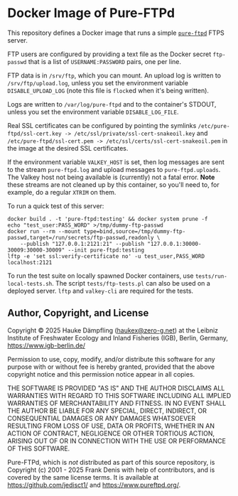 Docker Image of Pure-FTPd
=========================

This repository defines a Docker image that runs a simple
[`pure-ftpd`](https://github.com/jedisct1/pure-ftpd) FTPS server.

FTP users are configured by providing a text file as the Docker secret
`ftp-passwd` that is a list of `USERNAME:PASSWORD` pairs, one per line.

FTP data is in `/srv/ftp`, which you can mount.
An upload log is written to `/srv/ftp/upload.log`, unless you set
the environment variable `DISABLE_UPLOAD_LOG` (note this file
is `flock`ed when it's being written).

Logs are written to `/var/log/pure-ftpd` and to the container's STDOUT,
unless you set the environment variable `DISABLE_LOG_FILE`.

Real SSL certificates can be configured by pointing the symlinks
`/etc/pure-ftpd/ssl-cert.key -> /etc/ssl/private/ssl-cert-snakeoil.key` and
`/etc/pure-ftpd/ssl-cert.pem -> /etc/ssl/certs/ssl-cert-snakeoil.pem`
in the image at the desired SSL certificates.

If the environment variable `VALKEY_HOST` is set, then log messages are
sent to the stream `pure-ftpd.log` and upload messages to `pure-ftpd.uploads`.
The Valkey host not being available is (currently) not a fatal error.
**Note** these streams are not cleaned up by this container, so you'll need to,
for example, do a regular `XTRIM` on them.

To run a quick test of this server:

    docker build . -t 'pure-ftpd:testing' && docker system prune -f
    echo "test_user:PASS_WORD" >/tmp/dummy-ftp-passwd
    docker run --rm --mount type=bind,source=/tmp/dummy-ftp-passwd,target=/run/secrets/ftp-passwd,readonly \
        --publish "127.0.0.1:2121:21" --publish "127.0.0.1:30000-30009:30000-30009" --init pure-ftpd:testing
    lftp -e 'set ssl:verify-certificate no' -u test_user,PASS_WORD localhost:2121

To run the test suite on locally spawned Docker containers, use `tests/run-local-tests.sh`.
The script `tests/ftp-tests.pl` can also be used on a deployed server.
`lftp` and `valkey-cli` are required for the tests.


Author, Copyright, and License
------------------------------

Copyright © 2025 Hauke Dämpfling (haukex@zero-g.net)
at the Leibniz Institute of Freshwater Ecology and Inland Fisheries (IGB),
Berlin, Germany, <https://www.igb-berlin.de/>

Permission to use, copy, modify, and/or distribute this software for any
purpose with or without fee is hereby granted, provided that the above
copyright notice and this permission notice appear in all copies.

THE SOFTWARE IS PROVIDED "AS IS" AND THE AUTHOR DISCLAIMS ALL WARRANTIES WITH
REGARD TO THIS SOFTWARE INCLUDING ALL IMPLIED WARRANTIES OF MERCHANTABILITY AND
FITNESS. IN NO EVENT SHALL THE AUTHOR BE LIABLE FOR ANY SPECIAL, DIRECT,
INDIRECT, OR CONSEQUENTIAL DAMAGES OR ANY DAMAGES WHATSOEVER RESULTING FROM
LOSS OF USE, DATA OR PROFITS, WHETHER IN AN ACTION OF CONTRACT, NEGLIGENCE OR
OTHER TORTIOUS ACTION, ARISING OUT OF OR IN CONNECTION WITH THE USE OR
PERFORMANCE OF THIS SOFTWARE.

Pure-FTPd, which is *not* distributed as part of this source repository, is
Copyright (c) 2001 - 2025 Frank Denis <j at pureftpd dot org> with help of contributors,
and is covered by the same license terms. It is available at
<https://github.com/jedisct1/> and <https://www.pureftpd.org/>.

